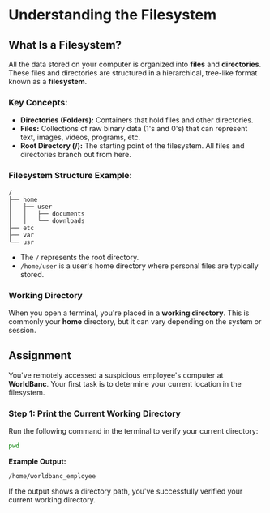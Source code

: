 # Understanding the Filesystem

## What Is a Filesystem?

All the data stored on your computer is organized into **files** and **directories**. These files and directories are structured in a hierarchical, tree-like format known as a **filesystem**.

### Key Concepts:

- **Directories (Folders):** Containers that hold files and other directories.
- **Files:** Collections of raw binary data (1's and 0's) that can represent text, images, videos, programs, etc.
- **Root Directory (/):** The starting point of the filesystem. All files and directories branch out from here.

### Filesystem Structure Example:

```
/
├── home
│   ├── user
│   │   ├── documents
│   │   └── downloads
├── etc
├── var
└── usr
```

- The `/` represents the root directory.
- `/home/user` is a user's home directory where personal files are typically stored.

### Working Directory

When you open a terminal, you're placed in a **working directory**. This is commonly your **home** directory, but it can vary depending on the system or session.

## Assignment

You've remotely accessed a suspicious employee's computer at **WorldBanc**. Your first task is to determine your current location in the filesystem.

### Step 1: Print the Current Working Directory

Run the following command in the terminal to verify your current directory:

```bash
pwd
```

**Example Output:**

```
/home/worldbanc_employee
```

If the output shows a directory path, you've successfully verified your current working directory.
